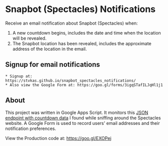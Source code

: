 # Snapbot (Spectacles) Notifications
Receive an email notification about Snapbot (Spectacles) when:
1. A new countdown begins, includes the date and time when the location will be revealed.
2. The Snapbot location has been revealed, includes the approximate address of the location in the email.

## Signup for email notifications
    * Signup at: https://stvkas.github.io/snapbot_spectacles_notifications/
    * Also view the Google Form at: https://goo.gl/forms/3igqSTafILJqHl1j1

## About
This project was written in Google Apps Script. It monitors this [JSON endpoint with countdown data](https://spectacles.com/locations) I found while sniffing around the Spectacles website. A Google Form is used to record users' email addresses and their notification preferences.

View the Production code at: https://goo.gl/EXOPej

